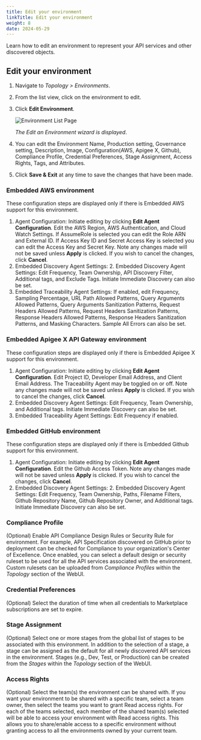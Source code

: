 ```yaml
---
title: Edit your environment
linkTitle: Edit your environment
weight: 8
date: 2024-05-29
---
```


Learn how to edit an environment to represent your API services and other discovered objects.

## Edit your environment

1. Navigate to *Topology > Environments*.
2. From the list view, click on the environment to edit.
3. Click **Edit Environment**.

    ![Environment List Page](/Images/central/Environment_Details_Edit.png)

    *The Edit an Environment wizard is displayed*.

4. You can edit the Environment Name, Production setting, Governance setting, Description, Image, Configuration(AWS, Apigee X, Github), Compliance Profile, Credential Preferences, Stage Assignment, Access Rights, Tags, and Attributes.
5. Click **Save & Exit** at any time to save the changes that have been made.

### Embedded AWS environment

These configuration steps are displayed only if there is Embedded AWS support for this  environment.

1. Agent Configuration: Initiate editing by clicking **Edit Agent Configuration**. Edit the AWS Region, AWS Authentication, and Cloud Watch Settings. If AssumeRole is selected you can edit the Role ARN and External ID. If Access Key ID and Secret Access Key is selected you can edit the Access Key and Secret Key. Note any changes made will not be saved unless **Apply** is clicked. If you wish to cancel the changes, click **Cancel**.
2. Embedded Discovery Agent Settings: 2. Embedded Discovery Agent Settings: Edit Frequency, Team Ownership, API Discovery Filter, Additional tags, and Exclude Tags. Initiate Immediate Discovery can also be set.
3. Embedded Traceability Agent Settings: If enabled, edit Frequency, Sampling Percentage, URL Path Allowed Patterns, Query Arguments Allowed Patterns, Query Arguments Sanitization Patterns, Request Headers Allowed Patterns, Request Headers Sanitization Patterns, Response Headers Allowed Patterns, Response Headers Sanitization Patterns, and Masking Characters. Sample All Errors can also be set.

### Embedded Apigee X API Gateway environment

These configuration steps are displayed only if there is Embedded Apigee X support for this  environment.

1. Agent Configuration: Initiate editing by clicking **Edit Agent Configuration**. Edit Project ID, Developer Email Address, and Client Email Address. The Traceability Agent may be toggled on or off. Note any changes made will not be saved unless **Apply** is clicked. If you wish to cancel the changes, click **Cancel**.
2. Embedded Discovery Agent Settings: Edit Frequency, Team Ownership, and Additional tags. Initiate Immediate Discovery can also be set.
3. Embedded Traceability Agent Settings: Edit Frequency if enabled.

### Embedded GitHub environment

These configuration steps are displayed only if there is Embedded Github support for this  environment.

1. Agent Configuration: Initiate editing by clicking **Edit Agent Configuration**. Edit the Github Access Token. Note any changes made will not be saved unless **Apply** is clicked. If you wish to cancel the changes, click **Cancel**.
2. Embedded Discovery Agent Settings: 2. Embedded Discovery Agent Settings: Edit Frequency, Team Ownership, Paths, Filename Filters, Github Repository Name, Github Repository Owner, and Additional tags. Initiate Immediate Discovery can also be set.

### Compliance Profile

(Optional) Enable API Compliance Design Rules or Security Rule for environment.   For example, API Specification discovered on GitHub prior to deployment can be checked for Compliance to your organization's Center of Excellence.  Once enabled, you can select a default design or security ruleset to be used for all the API services associated with the environment. Custom rulesets can be uploaded from *Compliance Profiles* within the *Topology* section of the WebUI.

### Credential Preferences

(Optional) Select the duration of time when all credentials to Marketplace subscriptions are set to expire.

### Stage Assignment

(Optional) Select one or more stages from the global list of stages to be associated with this environment. In addition to the selection of a stage, a stage can be assigned as the default for all newly discovered API services in the environment. Stages (e.g., Dev, Test, or Production) can be created from the *Stages* within the *Topology* section of the WebUI.

### Access Rights

(Optional) Select the team(s) the environment can be shared with. If you want your environment to be shared with a specific team, select a team owner, then select the teams you want to grant Read access rights. For each of the teams selected, each member of the shared team(s) selected will be able to access your environment with Read access rights. This allows you to share/enable access to a specific environment without granting access to all the environments owned by your current team.
